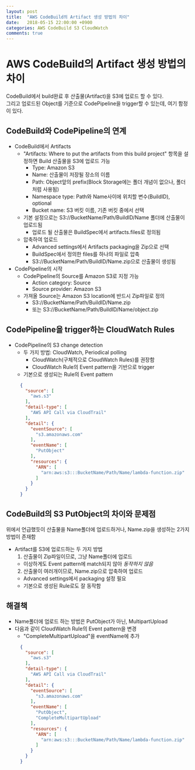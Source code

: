 ```yaml
---
layout: post
title:  "AWS CodeBuild의 Artifact 생성 방법의 차이"
date:   2018-05-15 22:00:00 +0900
categories: AWS CodeBuild S3 CloudWatch
comments: true
---
```

# AWS CodeBuild의 Artifact 생성 방법의 차이
CodeBuild에서 build완료 후 산출물(Artifact)을 S3에 업로드 할 수 있다.  
그리고 업로드된 Object를 기준으로 CodePipeline을 trigger할 수 있는데, 여기 함정이 있다.  

## CodeBuild와 CodePipeline의 연계
  * CodeBuild에서 Artifacts
    + "Artifacts: Where to put the artifacts from this build project" 항목을 설정하면 Build 산출물을 S3에 업로드 가능
      - Type: Amazon S3
      - Name: 산출물이 저장될 장소의 이름
      - Path: Object앞의 prefix(Block Storage에는 폴더 개념이 없으나, 폴더처럼 사용됨)
      - Namespace type: Path와 Name사이에 위치할 변수(BuildID), optional
      - Bucket name: S3 버킷 이름, 기존 버킷 중에서 선택
    + 기본 설정으로는 S3://BucketName/Path/BuildID/Name 폴더에 산출물이 업로드됨
      - 업로드 될 산출물은 BuildSpec에서 artifacts.files로 정의됨
    + 압축하여 업로드
      - Advanced settings에서 Artifacts packaging을 Zip으로 선택
      - BuildSpec에서 정의한 files를 하나의 파일로 압축
      - S3://BucketName/Path/BuildID/Name.zip으로 산출물이 생성됨
  * CodePipeline의 시작
    + CodePipeline의 Source를 Amazon S3로 지정 가능
      - Action category: Source
      - Source provider: Amazon S3
    + 가져올 Source는 Amazon S3 location에 반드시 Zip파일로 정의
      - S3://BucketName/Path/BuildID/Name.zip
      - 또는 S3://BucketName/Path/BuildID/Name/object.zip

## CodePipeline을 trigger하는 CloudWatch Rules
  * CodePipeline의 S3 change detection
    + 두 가지 방법: CloudWatch, Periodical polling
      - CloudWatch(구체적으로 CloudWatch Rules)를 권장함
      - CloudWatch Rule의 Event pattern을 기반으로 trigger
    + 기본으로 생성되는 Rule의 Event pattern
    ~~~ json
      {
        "source": [
          "aws.s3"
        ],
        "detail-type": [
          "AWS API Call via CloudTrail"
        ],
        "detail": {
          "eventSource": [
            "s3.amazonaws.com"
          ],
          "eventName": [
            "PutObject"
          ],
          "resources": {
            "ARN": [
              "arn:aws:s3:::BucketName/Path/Name/lambda-function.zip"
            ]
          }
        }
      }
    ~~~

## CodeBuild의 S3 PutObject의 차이와 문제점
위에서 언급했듯이 산출물을 Name폴더에 업로드하거나, Name.zip을 생성하는 2가지 방법이 존재함
  * Artifact를 S3에 업로드하는 두 가지 방법
    1. 산출물이 Zip파일이므로, 그냥 Name폴더에 업로드
      - 이상하게도 Event pattern에 match되지 않아 *동작하지 않음*
    2. 산출물이 여러개이므로, Name.zip으로 압축하여 업로드
      - Advanced settings에서 packaging 설정 필요
      - 기본으로 생성된 Rule로도 잘 동작함

## 해결책
  * Name폴더에 업로드 하는 방법은 PutObject가 아닌, MultipartUpload
  * 다음과 같이 CloudWatch Rule의 Event pattern을 변경
    + "CompleteMultipartUpload"을 eventName에 추가
    ~~~ json
      {
        "source": [
          "aws.s3"
        ],
        "detail-type": [
          "AWS API Call via CloudTrail"
        ],
        "detail": {
          "eventSource": [
            "s3.amazonaws.com"
          ],
          "eventName": [
            "PutObject",
            "CompleteMultipartUpload"
          ],
          "resources": {
            "ARN": [
              "arn:aws:s3:::BucketName/Path/Name/lambda-function.zip"
            ]
          }
        }
      }
    ~~~
